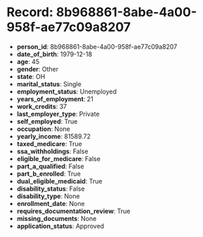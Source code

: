 # Record: 8b968861-8abe-4a00-958f-ae77c09a8207

- **person_id**: 8b968861-8abe-4a00-958f-ae77c09a8207
- **date_of_birth**: 1979-12-18
- **age**: 45
- **gender**: Other
- **state**: OH
- **marital_status**: Single
- **employment_status**: Unemployed
- **years_of_employment**: 21
- **work_credits**: 37
- **last_employer_type**: Private
- **self_employed**: True
- **occupation**: None
- **yearly_income**: 81589.72
- **taxed_medicare**: True
- **ssa_withholdings**: False
- **eligible_for_medicare**: False
- **part_a_qualified**: False
- **part_b_enrolled**: True
- **dual_eligible_medicaid**: True
- **disability_status**: False
- **disability_type**: None
- **enrollment_date**: None
- **requires_documentation_review**: True
- **missing_documents**: None
- **application_status**: Approved